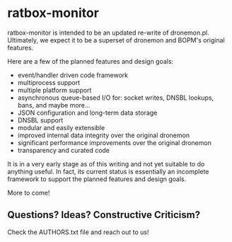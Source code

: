 # ratbox-monitor
ratbox-monitor is intended to be an updated re-write of dronemon.pl.  Ultimately, we expect it to be a superset of dronemon and BOPM's original features.  

Here are a few of the planned features and design goals:

* event/handler driven code framework
* multiprocess support
* multiple platform support
* asynchronous queue-based I/O for: socket writes, DNSBL lookups, bans, and maybe more...
* JSON configuration and long-term data storage
* DNSBL support
* modular and easily extensible
* improved internal data integrity over the original dronemon
* significant performance improvements over the original dronemon
* transparency and curated code

It is in a very early stage as of this writing and not yet suitable to do anything useful.  In fact, its current status is essentially an incomplete framework to support the planned features and design goals.

More to come!

## Questions?  Ideas?  Constructive Criticism?

Check the AUTHORS.txt file and reach out to us!
